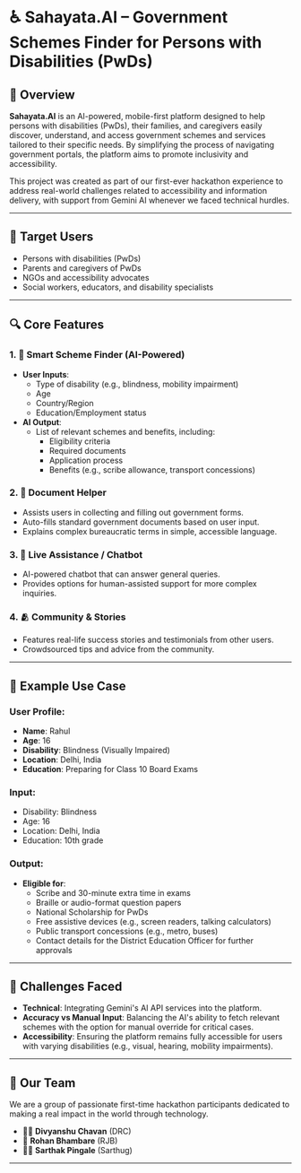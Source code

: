 # ♿ Sahayata.AI – Government Schemes Finder for Persons with Disabilities (PwDs)

## 🧠 Overview

**Sahayata.AI** is an AI-powered, mobile-first platform designed to help persons with disabilities (PwDs), their families, and caregivers easily discover, understand, and access government schemes and services tailored to their specific needs. By simplifying the process of navigating government portals, the platform aims to promote inclusivity and accessibility.

This project was created as part of our first-ever hackathon experience to address real-world challenges related to accessibility and information delivery, with support from Gemini AI whenever we faced technical hurdles.

---

## 🎯 Target Users

- Persons with disabilities (PwDs)
- Parents and caregivers of PwDs
- NGOs and accessibility advocates
- Social workers, educators, and disability specialists

---

## 🔍 Core Features

### 1. 🔎 **Smart Scheme Finder (AI-Powered)**
   - **User Inputs**:
     - Type of disability (e.g., blindness, mobility impairment)
     - Age
     - Country/Region
     - Education/Employment status
   - **AI Output**:
     - List of relevant schemes and benefits, including:
       - Eligibility criteria
       - Required documents
       - Application process
       - Benefits (e.g., scribe allowance, transport concessions)

### 2. 📄 **Document Helper**
   - Assists users in collecting and filling out government forms.
   - Auto-fills standard government documents based on user input.
   - Explains complex bureaucratic terms in simple, accessible language.

### 3. 🤖 **Live Assistance / Chatbot**
   - AI-powered chatbot that can answer general queries.
   - Provides options for human-assisted support for more complex inquiries.

### 4. 🫂 **Community & Stories**
   - Features real-life success stories and testimonials from other users.
   - Crowdsourced tips and advice from the community.

---

## 📍 Example Use Case

### **User Profile:**
- **Name**: Rahul
- **Age**: 16
- **Disability**: Blindness (Visually Impaired)
- **Location**: Delhi, India
- **Education**: Preparing for Class 10 Board Exams

### **Input:**
- Disability: Blindness
- Age: 16
- Location: Delhi, India
- Education: 10th grade

### **Output:**
- **Eligible for**:
  - Scribe and 30-minute extra time in exams
  - Braille or audio-format question papers
  - National Scholarship for PwDs
  - Free assistive devices (e.g., screen readers, talking calculators)
  - Public transport concessions (e.g., metro, buses)
  - Contact details for the District Education Officer for further approvals

---

## 🧩 Challenges Faced

- **Technical**: Integrating Gemini's AI API services into the platform.
- **Accuracy vs Manual Input**: Balancing the AI's ability to fetch relevant schemes with the option for manual override for critical cases.
- **Accessibility**: Ensuring the platform remains fully accessible for users with varying disabilities (e.g., visual, hearing, mobility impairments).

---

## 👥 Our Team

We are a group of passionate first-time hackathon participants dedicated to making a real impact in the world through technology.

- 🧑‍💻 **Divyanshu Chavan** (DRC)
- 🧠 **Rohan Bhambare** (RJB)
- 😶‍🌫️ **Sarthak Pingale** (Sarthug)

---

